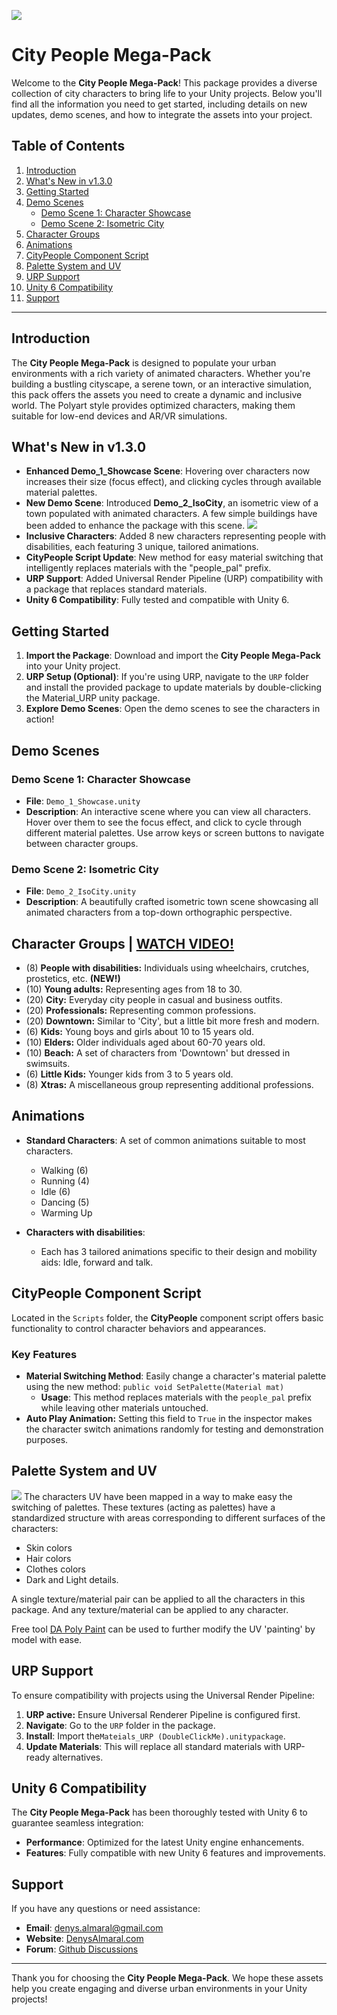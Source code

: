 ![](images/IsoCity_screenShot_820w.png)
# City People Mega-Pack

Welcome to the **City People Mega-Pack**! This package provides a diverse collection of city characters to bring life to your Unity projects. Below you'll find all the information you need to get started, including details on new updates, demo scenes, and how to integrate the assets into your project.

## Table of Contents

1. [Introduction](#introduction)
2. [What's New in v1.3.0](#whats-new-in-v130)
3. [Getting Started](#getting-started)
4. [Demo Scenes](#demo-scenes)
   - [Demo Scene 1: Character Showcase](#demo-scene-1-character-showcase)
   - [Demo Scene 2: Isometric City](#demo-scene-2-isometric-city)
5. [Character Groups](#character-groups)
6. [Animations](#animations)
7. [CityPeople Component Script](#citypeople-component-script)
8. [Palette System and UV](#palette-system-and-uv)
9. [URP Support](#urp-support)
10. [Unity 6 Compatibility](#unity-6-compatibility)
11. [Support](#support)

---

## Introduction

The **City People Mega-Pack** is designed to populate your urban environments with a rich variety of animated characters. Whether you're building a bustling cityscape, a serene town, or an interactive simulation, this pack offers the assets you need to create a dynamic and inclusive world. The Polyart style provides optimized characters, making them suitable for low-end devices and AR/VR simulations.

## What's New in v1.3.0

- **Enhanced Demo\_1\_Showcase Scene**: Hovering over characters now increases their size (focus effect), and clicking cycles through available material palettes.
- **New Demo Scene**: Introduced **Demo\_2\_IsoCity**, an isometric view of a town populated with animated characters. A few simple buildings have been added to enhance the package with this scene.
![](images/disabilities_new.png)
- **Inclusive Characters**: Added 8 new characters representing people with disabilities, each featuring 3 unique, tailored animations.
- **CityPeople Script Update**: New method for easy material switching that intelligently replaces materials with the "people\_pal" prefix.
- **URP Support**: Added Universal Render Pipeline (URP) compatibility with a package that replaces standard materials.
- **Unity 6 Compatibility**: Fully tested and compatible with Unity 6.

## Getting Started

1. **Import the Package**: Download and import the **City People Mega-Pack** into your Unity project.
2. **URP Setup (Optional)**: If you're using URP, navigate to the `URP` folder and install the provided package to update materials by double-clicking the Material\_URP unity package.
3. **Explore Demo Scenes**: Open the demo scenes to see the characters in action!

## Demo Scenes

### Demo Scene 1: Character Showcase

- **File**: `Demo_1_Showcase.unity`
- **Description**: An interactive scene where you can view all characters. Hover over them to see the focus effect, and click to cycle through different material palettes. Use arrow keys or screen buttons to navigate between character groups.

### Demo Scene 2: Isometric City

- **File**: `Demo_2_IsoCity.unity`
- **Description**: A beautifully crafted isometric town scene showcasing all animated characters from a top-down orthographic perspective.

## Character Groups | [WATCH VIDEO!](https://youtu.be/dUjK32yOMVo)
- (8) **People with disabilities:** Individuals using wheelchairs, crutches, prostetics, etc. **(NEW!)**
- (10) **Young adults:** Representing ages from 18 to 30.&#x20;
- (20) **City:** Everyday city people in casual and business outfits.
- (20) **Professionals:** Representing common professions.
- (20) **Downtown:** Similar to 'City', but a little bit more fresh and modern.
- (6) **Kids:** Young boys and girls about 10 to 15 years old.​
- (10) **Elders:** Older individuals aged about 60-70 years old.
- (10) **Beach:** A set of characters from 'Downtown' but dressed in swimsuits.
- (6) **Little Kids:** Younger kids from 3 to 5 years old.
- (8) **Xtras:** A miscellaneous group representing additional professions.&#x20;

## Animations

- **Standard Characters**: A set of common animations suitable to most characters.
  - Walking (6)
  - Running (4)
  - Idle (6)
  - Dancing (5)
  - Warming Up

- **Characters with disabilities**:
  - Each has 3 tailored animations specific to their design and mobility aids: Idle, forward and talk.

## CityPeople Component Script

Located in the `Scripts` folder, the **CityPeople** component script offers basic functionality to control character behaviors and appearances. 

### Key Features

- **Material Switching Method**: Easily change a character's material palette using the new method: `public void SetPalette(Material mat)`
  - **Usage**: This method replaces materials with the `people_pal` prefix while leaving other materials untouched.
- **Auto Play Animation:** Setting this field to `True` in the inspector makes the character switch animations randomly for testing and demonstration purposes. 

## Palette System and UV
![](images/PaletteTextures.png)
The characters UV have been mapped in a way to make easy the switching of palettes. These textures (acting as palettes) have a standardized structure with areas corresponding to different surfaces of the characters:

- Skin colors
- Hair colors
- Clothes colors
- Dark and Light details.

A single texture/material pair can be applied to all the characters in this package. And any texture/material can be applied to any character.

Free tool [DA Poly Paint](https://assetstore.unity.com/packages/tools/painting/da-polypaint-low-poly-customizer-251157) can be used to further modify the UV 'painting' by model with ease.

## URP Support

To ensure compatibility with projects using the Universal Render Pipeline:

1. **URP active:** Ensure Universal Renderer Pipeline is configured first.
2. **Navigate**: Go to the `URP` folder in the package.
3. **Install**: Import the`Mateials_URP (DoubleClickMe).unitypackage`.
4. **Update Materials**: This will replace all standard materials with URP-ready alternatives.

## Unity 6 Compatibility

The **City People Mega-Pack** has been thoroughly tested with Unity 6 to guarantee seamless integration:

- **Performance**: Optimized for the latest Unity engine enhancements.
- **Features**: Fully compatible with new Unity 6 features and improvements.

## Support

If you have any questions or need assistance:

- **Email**: [denys.almaral@gmail.com](mailto\:denys.almaral@gmail.com)
- **Website**: [DenysAlmaral.com](https://denysalmaral.com)
- **Forum**: [Github Discussions](https://github.com/piXelicidio/Chat/discussions/2)

---

Thank you for choosing the **City People Mega-Pack**. We hope these assets help you create engaging and diverse urban environments in your Unity projects!
